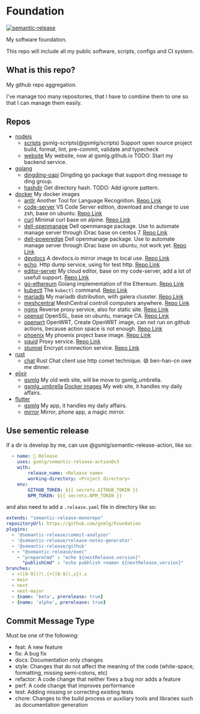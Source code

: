 # Foundation

[![semantic-release](https://img.shields.io/badge/%20%20%F0%9F%93%A6%F0%9F%9A%80-semantic--release-e10079.svg)](https://github.com/gsmlg/Foundation)

My software foundation.

This repo will include all my public software, scripts, configs and CI system.

## What is this repo?

My github repo aggregation.

I've manage too many repositories, that I have to combine them to one so that I can manage them easily.

## Repos

- [nodejs](nodejs)
    - [scripts](nodejs/packages/scripts)
    gsmlg-scripts(@gsmlg/scripts) Support open source project build, format, lint, pre-commit, validate and typecheck
    - [website](nodejs/packages/website)
    My website, now at gsmlg.github.io
    TODO: Start my backend service.
- [golang](golang)
    - [dingding-oapi](golang/dingding-oapi)
    Dingding go package that support ding message to ding group.
    - [hashdir](golang/hashdir)
    Get directory hash.
    TODO: Add ignore pattern.
- [docker](docker)
My docker images
    - [antlr](docker/antlr)
    Another Tool for Language Recognition.
    [Repo Link](https://hub.docker.com/r/gsmlg/antlr/tags)
    - [code-server](docker/code-server)
    VS Code Server edition, download and change to use zsh, base on ubuntu.
    [Repo Link](https://hub.docker.com/r/gsmlg/code-server/tags)
    - [curl](docker/curl)
    Minimal curl base on alpine.
    [Repo Link](https://hub.docker.com/r/gsmlg/curl/tags)
    - [dell-openmanage](docker/dell-openmanage)
    Dell openmanage package. Use to automate manage server through iDrac base on centos 7.
    [Repo Link](https://hub.docker.com/r/gsmlg/dell-openmanage/tags)
    - [dell-poweredge](docker/dell-poweredge)
    Dell openmanage package. Use to automate manage server through iDrac base on ubuntu, not work yet.
    [Repo Link](https://hub.docker.com/r/gsmlg/dell-poweredge/tags)
    - [devdocs](docker/devdocs)
    A devdocs.io mirror image to local use.
    [Repo Link](https://hub.docker.com/r/gsmlg/devdocs/tags)
    - [echo](docker/echo).
    Http dump service, using for test http.
    [Repo Link](https://hub.docker.com/r/gsmlg/echo/tags)
    - [editor-server](docker/editor-server)
    My cloud editor, base on my code-server, add a lot of usefull support.
    [Repo Link](https://hub.docker.com/r/gsmlg/editor-server/tags)
    - [go-ethereum](docker/go-ethereum)
    Golang implementation of the Ethereum.
    [Repo Link](https://hub.docker.com/r/gsmlg/go-ethereum/tags)
    - [kubectl](docker/kubectl)
    The `kubectl` command.
    [Repo Link](https://hub.docker.com/r/gsmlg/kubectl/tags)
    - [mariadb](docker/mariadb)
    My mariadb distribution, with galera clusster.
    [Repo Link](https://hub.docker.com/r/gsmlg/mariadb/tags)
    - [meshcentral](docker/meshcentral)
    MeshCentral controll computers anywhere.
    [Repo Link](https://hub.docker.com/r/gsmlg/meshcentral/tags)
    - [nginx](docker/nginx)
    Reverse proxy service, also for static site.
    [Repo Link](https://hub.docker.com/r/gsmlg/nginx/tags)
    - [openssl](docker/openssl)
    OpenSSL, base on ubuntu, manage CA.
    [Repo Link](https://hub.docker.com/r/gsmlg/openssl/tags)
    - [openwrt](docker/openwrt)
    OpenWRT, Create OpenWRT image, can not run on github actions, because action space is not enough.
    [Repo Link](https://hub.docker.com/r/gsmlg/openwrt/tags)
    - [phoenix](docker/phoenix)
    My phoenix project base image.
    [Repo Link](https://hub.docker.com/r/gsmlg/phoenix/tags)
    - [squid](docker/squid)
    Proxy service.
    [Repo Link](https://hub.docker.com/r/gsmlg/squid/tags)
    - [stunnel](docker/stunnel)
    Encrypt connection service.
    [Repo Link](https://hub.docker.com/r/gsmlg/stunnel/tags)
- [rust](rust)
    - [chat](rust/chat)
    Rust Chat client use http comet technique. 
    😄 ben-han-cn owe me dinner.
- [elixir](elixir)
    - [gsmlg](elixir/gsmlg)
    My old web site, will be move to gsmlg_umbrella.
    - [gsmlg_umbrella](elixir/gsmlg_umbrella) [Docker images](https://hub.docker.com/r/gsmlg/gsmlg.org/tags)
    My web site, it handles my daily affairs.
- [flutter](flutter)
    - [gsmlg](flutter/gsmlg)
    My app, it handles my daily affairs.
    - [mirror](flutter/mirror)
    Mirror, phone app, a magic mirror.


## Use sementic release

If a dir is develop by me, can use @gsmlg/semantic-release-action, like so:

```yaml
  - name: 🚀 Release
    uses: gsmlg/semantic-release-action@v3
    with:
        release_name: <Release name>
        working-directory: <Project directory>
    env:
        GITHUB_TOKEN: ${{ secrets.GITHUB_TOKEN }}
        NPM_TOKEN: ${{ secrets.NPM_TOKEN }}
```

and also need to add a `.release.yaml` file in directory like so:

```yaml
extends: "semantic-release-monorepo"
repositoryUrl: https://github.com/gsmlg/Foundation
plugins:
  - '@semantic-release/commit-analyzer'
  - '@semantic-release/release-notes-generator'
  - '@semantic-release/github'
  - - "@semantic-release/exec"
    - "prepareCmd" : "echo ${nextRelease.version}"
      "publishCmd" : "echo pubhlish <name> ${nextRelease.version}"
branches:
  - +([0-9])?(.{+([0-9]),x}).x
  - main
  - next
  - next-major
  - {name: 'beta', prerelease: true}
  - {name: 'alpha', prerelease: true}

```

## Commit Message Type

Must be one of the following:

* feat: A new feature
* fix: A bug fix
* docs: Documentation only changes
* style: Changes that do not affect the meaning of the code (white-space, formatting, missing semi-colons, etc)
* refactor: A code change that neither fixes a bug nor adds a feature
* perf: A code change that improves performance
* test: Adding missing or correcting existing tests
* chore: Changes to the build process or auxiliary tools and libraries such as documentation generation



